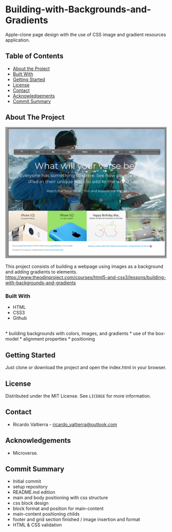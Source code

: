 # Building-with-Backgrounds-and-Gradients
Apple-clone page design with the use of CSS image and gradient resources application.

## Table of Contents

* [About the Project](#about-the-project)
* [Built With](#built-with)
* [Getting Started](#getting-started)
* [License](#license)
* [Contact](#contact)
* [Acknowledgements](#acknowledgements)
* [Commit Summary](#commit-summary)

## About The Project

![Screenshot Image](assets/img/screenshot.png)

This project consists of building a webpage using images as a background and adding gradients to elements.
https://www.theodinproject.com/courses/html5-and-css3/lessons/building-with-backgrounds-and-gradients

### Built With 

* HTML
* CSS3
* Github
<br>
* building backgrounds with colors, images, and gradients
* use of the box-model
* alignment properties
* positioning

## Getting Started

Just clone or download the project and open the index.html in your browser.

## License

Distributed under the MIT License. See `LICENSE` for more information.

## Contact
* Ricardo Valtierra - ricardo_valtierra@outlook.com

## Acknowledgements

* Microverse.

## Commit Summary
* Initial commit
* setup repository
* README.md edition
* main and body positioning with css structure
* css block design
* block format and position for main-content
* main-content positioning childs
* footer and grid section finished / image insertion and format
* HTML & CSS validation
